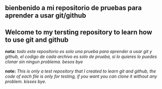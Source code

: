 ##  bienbenido a mi repositorio de pruebas para aprender a usar git/github
##  Welcome to my tersting repository to learn how to use git and github

**nota:**
*todo este repositorio es solo una prueba para aprender a usar git y github, el codigo de cada archivo es solo de prueba, si lo quieres lo puedes clonar sin ningun problema. besos bye*

**note:**
*This is only a test repository that I created to learn git and github, the code of each  file is only for  testing, if you want you can clone it without any problem. kisses bye.*
